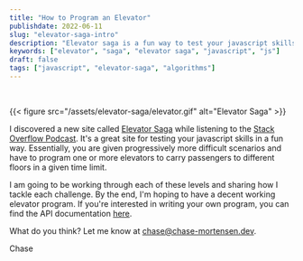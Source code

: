 ```yaml
---
title: "How to Program an Elevator"
publishdate: 2022-06-11
slug: "elevator-saga-intro"
description: "Elevator saga is a fun way to test your javascript skills"
keywords: ["elevator", "saga", "elevator saga", "javascript", "js"]
draft: false
tags: ["javascript", "elevator-saga", "algorithms"]
---
```

<br>

{{< figure src="/assets/elevator-saga/elevator.gif" alt="Elevator Saga" >}}

I discovered a new site called [Elevator Saga](https://play.elevatorsaga.com/) while listening to the [Stack Overflow Podcast](https://stackoverflow.blog/podcast/). It's a great site for testing your javascript skills in a fun way. Essentially, you are given progressively more difficult scenarios and have to program one or more elevators to carry passengers to different floors in a given time limit.

I am going to be working through each of these levels and sharing how I tackle each challenge. By the end, I'm hoping to have a decent working elevator program. If you're interested in writing your own program, you can find the API documentation [here](https://play.elevatorsaga.com/documentation.html#docs).

What do you think? Let me know at chase@chase-mortensen.dev.

Chase
